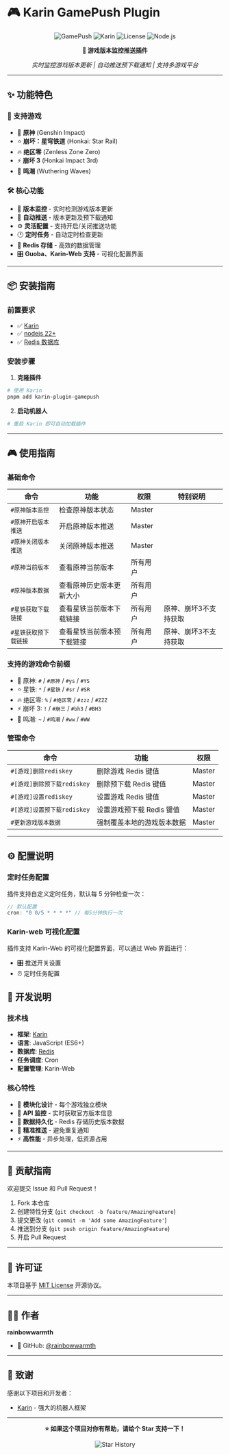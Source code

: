 # 🎮 Karin GamePush Plugin

<div align="center">

![GamePush](https://img.shields.io/badge/GamePush-Plugin-blue?style=for-the-badge&logo=gamepad)
![Karin](https://img.shields.io/badge/Karin-Bot-green?style=for-the-badge&logo=robot)
![License](https://img.shields.io/badge/License-MIT-yellow?style=for-the-badge)
![Node.js](https://img.shields.io/badge/Node.js-22+-brightgreen?style=for-the-badge&logo=node.js)

**🚀 游戏版本监控推送插件**

_实时监控游戏版本更新 | 自动推送预下载通知 | 支持多游戏平台_

</div>

---

## ✨ 功能特色

### 🎯 支持游戏

- 🌟 **原神** (Genshin Impact)
- ⭐ **崩坏：星穹铁道** (Honkai: Star Rail)
- 🔥 **绝区零** (Zenless Zone Zero)
- ⚡ **崩坏 3** (Honkai Impact 3rd)
- 🌊 **鸣潮** (Wuthering Waves)

### 🛠️ 核心功能

- 📱 **版本监控** - 实时检测游戏版本更新
- 🔔 **自动推送** - 版本更新及预下载通知
- ⚙️ **灵活配置** - 支持开启/关闭推送功能
- 🕐 **定时任务** - 自动定时检查更新
- 💾 **Redis 存储** - 高效的数据管理
- 🎛️ **Guoba、Karin-Web 支持** - 可视化配置界面

---

## 📦 安装指南

### 前置要求

- ✅ [Karin](https://github.com/KarinJS/Karin)
- ✅ [nodejs 22+](https://nodejs.org/zh-cn/download)
- ✅ [Redis 数据库](https://redis.io/)

### 安装步骤

1. **克隆插件**

```bash
# 使用 Karin
pnpm add karin-plugin-gamepush
```

2. **启动机器人**

```bash
# 重启 Karin 即可自动加载插件
```

---

## 🎮 使用指南

### 基础命令

| 命令                | 功能             | 权限     | 特别说明 |
| ------------------- | ---------------- | -------- | -------- |
| `#原神版本监控`     | 检查原神版本状态 | Master   | |
| `#原神开启版本推送` | 开启原神版本推送 | Master   | |
| `#原神关闭版本推送` | 关闭原神版本推送 | Master   | | 
| `#原神当前版本`     | 查看原神当前版本 | 所有用户 | |
| `#原神版本数据`     | 查看原神历史版本更新大小 |  所有用户 | |
| `#星铁获取下载链接` | 查看星铁当前版本下载链接 | 所有用户 | 原神、崩坏3不支持获取|
| `#星铁获取预下载链接` | 查看星铁当前版本预下载链接 | 所有用户 | 原神、崩坏3不支持获取 |

### 支持的游戏命令前缀

- 🌟 原神: `#` / `#原神` / `#ys` / `#YS`
- ⭐ 星铁: `*` / `#星铁` / `#sr` / `#SR`
- 🔥 绝区零: `%` / `#绝区零` / `#zzz` / `#ZZZ`
- ⚡ 崩坏 3: `!` / `#崩三` / `#bh3` / `#BH3`
- 🌊 鸣潮: `~` / `#鸣潮` / `#ww` / `#WW`

### 管理命令

| 命令                        | 功能                  | 权限   |
| --------------------------- | --------------------- | ------ |
| `#[游戏]删除rediskey`       | 删除游戏 Redis 键值   | Master |
| `#[游戏]删除预下载rediskey` | 删除预下载 Redis 键值 | Master |
| `#[游戏]设置rediskey`       | 设置游戏 Redis 键值   | Master |
| `#[游戏]设置预下载rediskey`       | 设置游戏预下载 Redis 键值   | Master |
| `#更新游戏版本数据` | 强制覆盖本地的游戏版本数据  | Master |

---

## ⚙️ 配置说明

### 定时任务配置

插件支持自定义定时任务，默认每 5 分钟检查一次：

```javascript
// 默认配置
cron: "0 0/5 * * * *" // 每5分钟执行一次
```

### Karin-web 可视化配置

插件支持 Karin-Web 的可视化配置界面，可以通过 Web 界面进行：

- 🎛️ 推送开关设置
- ⏰ 定时任务配置


## 🔧 开发说明

### 技术栈

- **框架**: [Karin](https://github.com/KarinJS/Karin)
- **语言**: JavaScript (ES6+)
- **数据库**: [Redis](https://redis.io/)
- **任务调度**: Cron
- **配置管理**: Karin-Web

### 核心特性

- 🔄 **模块化设计** - 每个游戏独立模块
- 📡 **API 监控** - 实时获取官方版本信息
- 💾 **数据持久化** - Redis 存储历史版本数据
- 🎯 **精准推送** - 避免重复通知
- ⚡ **高性能** - 异步处理，低资源占用

---

## 🤝 贡献指南

欢迎提交 Issue 和 Pull Request！

1. Fork 本仓库
2. 创建特性分支 (`git checkout -b feature/AmazingFeature`)
3. 提交更改 (`git commit -m 'Add some AmazingFeature'`)
4. 推送到分支 (`git push origin feature/AmazingFeature`)
5. 开启 Pull Request

---

## 📄 许可证

本项目基于 [MIT License](LICENSE) 开源协议。

---

## 👨‍💻 作者

**rainbowwarmth**

- 🐙 GitHub: [@rainbowwarmth](https://github.com/rainbowwarmth)

---

## 🙏 致谢

感谢以下项目和开发者：
- [Karin](https://github.com/KarinJS/Karin) - 强大的机器人框架

---

<div align="center">

**⭐ 如果这个项目对你有帮助，请给个 Star 支持一下！**

![Star History](https://img.shields.io/github/stars/rainbowwarmth/karin-plugin-gamepush?style=social)

</div>
